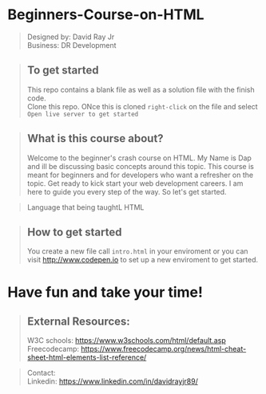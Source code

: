# Beginners-Course-on-HTML
>Designed by: David Ray Jr <br />
>Business: DR Development <br />


> ## To get started
>This repo contains a blank file as well as a solution file with the finish code. <br />
> Clone this repo. ONce this is cloned `right-click` on the file and select `Open live server to get started`



> ## What is this course about?
> Welcome to the beginner's crash course on HTML. My Name is Dap and ill be discussing basic concepts around this topic. This course is meant for beginners and for developers who want a refresher on the topic. Get ready to kick start your web development careers. I am here to guide you every step of the way. So let's get started. 

> Language that being taughtL HTML

> ## How to get started
> You create a new file call `intro.html` in your enviroment or you can visit
>http://www.codepen.io to set up a new enviroment to get started.  


# Have fun and take your time!


> ## External Resources:
> W3C schools: https://www.w3schools.com/html/default.asp <br />
> Freecodecamp: https://www.freecodecamp.org/news/html-cheat-sheet-html-elements-list-reference/


> Contact: <br />
>Linkedin: https://www.linkedin.com/in/davidrayjr89/